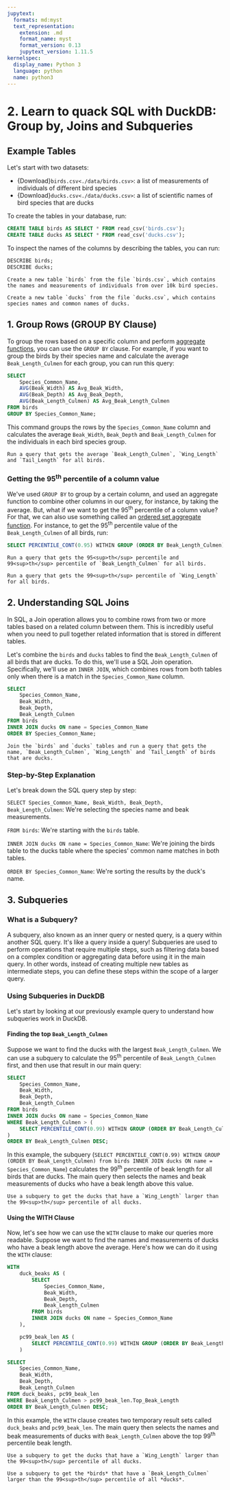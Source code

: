 ```yaml
---
jupytext:
  formats: md:myst
  text_representation:
    extension: .md
    format_name: myst
    format_version: 0.13
    jupytext_version: 1.11.5
kernelspec:
  display_name: Python 3
  language: python
  name: python3
---
```


# 2. Learn to quack SQL with DuckDB: Group by, Joins and Subqueries

## Example Tables
Let's start with two datasets:

- {Download}`birds.csv<./data/birds.csv>`: a list of measurements of individuals of different bird species
- {Download}`ducks.csv<./data/ducks.csv>`: a list of scientific names of bird species that are ducks

To create the tables in your database, run:

```SQL
CREATE TABLE birds AS SELECT * FROM read_csv('birds.csv');
CREATE TABLE ducks AS SELECT * FROM read_csv('ducks.csv');
```

To inspect the names of the columns by describing the tables, you can run:

```SQL
DESCRIBE birds;
DESCRIBE ducks;
```

```{admonition} Exercise
Create a new table `birds` from the file `birds.csv`, which contains the names and measurements of individuals from over 10k bird species.
```

```{admonition} Exercise
Create a new table `ducks` from the file `ducks.csv`, which contains species names and common names of ducks.
```

## 1. Group Rows (GROUP BY Clause)

To group the rows based on a specific column and perform <a href="https://duckdb.org/docs/sql/aggregates.html" target="_blank">aggregate functions</a>, you can use the `GROUP BY` clause. For example, if you want to group the birds by their species name and calculate the average `Beak_Length_Culmen` for each group, you can run this query:

```SQL
SELECT
    Species_Common_Name,
    AVG(Beak_Width) AS Avg_Beak_Width,
    AVG(Beak_Depth) AS Avg_Beak_Depth,
    AVG(Beak_Length_Culmen) AS Avg_Beak_Length_Culmen
FROM birds
GROUP BY Species_Common_Name;
```

This command groups the rows by the `Species_Common_Name` column and calculates the average `Beak_Width`, `Beak_Depth` and `Beak_Length_Culmen` for the individuals in each bird species group.

```{admonition} Exercise
Run a query that gets the average `Beak_Length_Culmen`, `Wing_Length` and `Tail_Length` for all birds.
```

### Getting the 95<sup>th</sup> percentile of a column value

We've used `GROUP BY` to group by a certain column, and used an aggregate function to combine other columns in our query, for instance, by taking the average. But, what if we want to get the 95<sup>th</sup> percentile of a column value? For that, we can also use something called an <a href="https://duckdb.org/docs/sql/aggregates.html#ordered-set-aggregate-functions" target="_blank">ordered set aggregate function</a>. For instance, to get the 95<sup>th</sup> percentile value of the `Beak_Length_Culmen` of all birds, run:

```SQL
SELECT PERCENTILE_CONT(0.95) WITHIN GROUP (ORDER BY Beak_Length_Culmen) from birds;
```

```{admonition} Exercise
Run a query that gets the 95<sup>th</sup> percentile and 99<sup>th</sup> percentile of `Beak_Length_Culmen` for all birds.
```

```{admonition} Exercise
Run a query that gets the 99<sup>th</sup> percentile of `Wing_Length` for all birds.
```


## 2. Understanding SQL Joins

In SQL, a Join operation allows you to combine rows from two or more tables based on a related column between them. This is incredibly useful when you need to pull together related information that is stored in different tables.

Let's combine the `birds` and `ducks` tables to find the `Beak_Length_Culmen` of all birds that are ducks. To do this, we'll use a SQL Join operation. Specifically, we'll use an `INNER JOIN`, which combines rows from both tables only when there is a match in the `Species_Common_Name` column.

```SQL
SELECT
    Species_Common_Name,
    Beak_Width,
    Beak_Depth,
    Beak_Length_Culmen
FROM birds
INNER JOIN ducks ON name = Species_Common_Name
ORDER BY Species_Common_Name;
```

```{admonition} Exercise
Join the `birds` and `ducks` tables and run a query that gets the name, `Beak_Length_Culmen`, `Wing_Length` and `Tail_Length` of birds that are ducks.
``` 

### Step-by-Step Explanation
Let's break down the SQL query step by step:

`SELECT Species_Common_Name, Beak_Width, Beak_Depth, Beak_Length_Culmen`: We're selecting the species name and beak measurements.

`FROM birds`: We're starting with the `birds` table.

`INNER JOIN ducks ON name = Species_Common_Name`: We're joining the birds table to the ducks table where the species' common name matches in both tables.

`ORDER BY Species_Common_Name`: We're sorting the results by the duck's name.

## 3. Subqueries

### What is a Subquery?

A subquery, also known as an inner query or nested query, is a query within another SQL query. It's like a query inside a query! Subqueries are used to perform operations that require multiple steps, such as filtering data based on a complex condition or aggregating data before using it in the main query. In other words, instead of creating multiple new tables as intermediate steps, you can define these steps within the scope of a larger query.

### Using Subqueries in DuckDB

Let's start by looking at our previously example query to understand how subqueries work in DuckDB.

#### Finding the top `Beak_Length_Culmen`

Suppose we want to find the ducks with the largest `Beak_Length_Culmen`. We can use a subquery to calculate the 95<sup>th</sup> percentile of `Beak_Length_Culmen` first, and then use that result in our main query:

```SQL
SELECT
    Species_Common_Name,
    Beak_Width,
    Beak_Depth,
    Beak_Length_Culmen
FROM birds
INNER JOIN ducks ON name = Species_Common_Name
WHERE Beak_Length_Culmen > (
    SELECT PERCENTILE_CONT(0.99) WITHIN GROUP (ORDER BY Beak_Length_Culmen) from birds INNER JOIN ducks ON name = Species_Common_Name
)
ORDER BY Beak_Length_Culmen DESC;
```

In this example, the subquery (`SELECT PERCENTILE_CONT(0.99) WITHIN GROUP (ORDER BY Beak_Length_Culmen) from birds INNER JOIN ducks ON name = Species_Common_Name`) calculates the 99<sup>th</sup> percentile of beak length for all birds that are ducks. The main query then selects the names and beak measurements of ducks who have a beak length above this value.

```{admonition} Exercise
Use a subquery to get the ducks that have a `Wing_Length` larger than the 99<sup>th</sup> percentile of all ducks.
```

#### Using the WITH Clause

Now, let's see how we can use the `WITH` clause to make our queries more readable. Suppose we want to find the names and measurements of ducks who have a beak length above the average. Here's how we can do it using the `WITH` clause:

```SQL
WITH
    duck_beaks AS (
        SELECT
            Species_Common_Name,
            Beak_Width,
            Beak_Depth,
            Beak_Length_Culmen
        FROM birds
        INNER JOIN ducks ON name = Species_Common_Name
    ),

    pc99_beak_len AS (
        SELECT PERCENTILE_CONT(0.99) WITHIN GROUP (ORDER BY Beak_Length_Culmen) AS Top_Beak_Length from duck_beaks
    )

SELECT
    Species_Common_Name,
    Beak_Width,
    Beak_Depth,
    Beak_Length_Culmen
FROM duck_beaks, pc99_beak_len
WHERE Beak_Length_Culmen > pc99_beak_len.Top_Beak_Length
ORDER BY Beak_Length_Culmen DESC;
```

In this example, the `WITH` clause creates two temporary result sets called `duck_beaks` and `pc99_beak_len`. The main query then selects the names and beak measurements of ducks with `Beak_Length_Culmen` above the top 99<sup>th</sup> percentile beak length.

```{admonition} Exercise
Use a subquery to get the ducks that have a `Wing_Length` larger than the 99<sup>th</sup> percentile of all ducks.
```

```{admonition} Exercise
Use a subquery to get the *birds* that have a `Beak_Length_Culmen` larger than the 99<sup>th</sup> percentile of all *ducks*.
```

